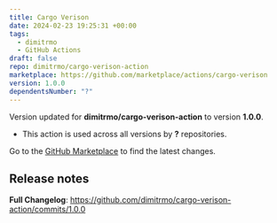 ```yaml
---
title: Cargo Verison
date: 2024-02-23 19:25:31 +00:00
tags:
  - dimitrmo
  - GitHub Actions
draft: false
repo: dimitrmo/cargo-verison-action
marketplace: https://github.com/marketplace/actions/cargo-verison
version: 1.0.0
dependentsNumber: "?"
---
```



Version updated for **dimitrmo/cargo-verison-action** to version **1.0.0**.
- This action is used across all versions by **?** repositories.

Go to the [GitHub Marketplace](https://github.com/marketplace/actions/cargo-verison) to find the latest changes.

## Release notes

**Full Changelog**: https://github.com/dimitrmo/cargo-verison-action/commits/1.0.0
